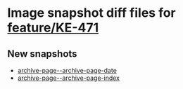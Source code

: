 # Image snapshot diff files for [feature/KE-471](https://github.com/brightsitesconsulting/standard-pwamp/pull/332)

## New snapshots
- [archive-page--archive-page-date](./archive-page--archive-page-date)
- [archive-page--archive-page-index](./archive-page--archive-page-index)
